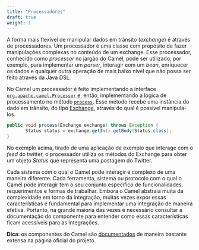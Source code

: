 ```yaml
---
title: "Processadores"
draft: true
weight: 1
---
```


A forma mais flexível de manipular dados em trânsito (_exchange_) é através de processadores. Um processador é uma classe com propósito de fazer manipulações complexas no conteúdo de um exchange. Esse processador, conhecido como _processor_ no jargão do Camel, pode ser utilizado, por exemplo, para implementar um _parser_, interagir com um _bean_, enriquecer os dados e qualquer outra operação de mais baixo nível que não possa ser feito através da Java DSL.

No Camel um processador é feito implementando a interface [`org.apache.camel.Processor`](https://www.javadoc.io/static/org.apache.camel/camel-api/3.11.1/org/apache/camel/Processor.html) e, então, implementando a lógica de processamento no método [`process`](https://www.javadoc.io/static/org.apache.camel/camel-api/3.11.1/org/apache/camel/Processor.html#process-org.apache.camel.Exchange-). Esse método recebe uma instância do dado em trânsito, do tipo [Exchange](https://www.javadoc.io/static/org.apache.camel/camel-api/3.11.1/org/apache/camel/Exchange.html), através do qual é possível manipula-los.

```java
public void process(Exchange exchange) throws Exception {
       Status status = exchange.getIn().getBody(Status.class);
}
```

No exemplo acima, tirado de uma aplicação de exemplo que interage com o _feed_ do twitter, o processador utiliza os métodos do Exchange para obter um objeto _Status_ que representa uma postagem do Twitter.

Cada sistema com o qual o Camel pode interagir é complexo de uma maneira diferente. Cada ferramenta, sistema ou protocolo com o qual o Camel pode interagir tem o seu conjunto específico de funcionalidades, requerimentos e formas de trabalhar. Embora o Camel abstraia muita da complexidade em torno da integração, muitas vezes expor essas características é fundamental para implementar uma integração de maneira efetiva. Portanto, na grande maioria das vezes é necessário consultar a documentação do componente para entender como essas características ficam acessíveis para as integrações.

**Dica**: os componentes do Camel são [documentados](https://camel.apache.org/components/latest/) de maneira bastante extensa na página oficial do projeto.





